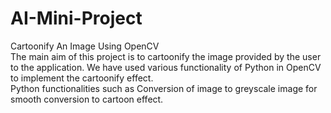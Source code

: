 # AI-Mini-Project
Cartoonify An Image Using OpenCV\
The main aim of this project is to cartoonify the image provided by the user to the application. We have used various functionality of Python in OpenCV to implement the cartoonify effect.\
Python functionalities such as Conversion of image to greyscale image for smooth conversion to cartoon effect.
